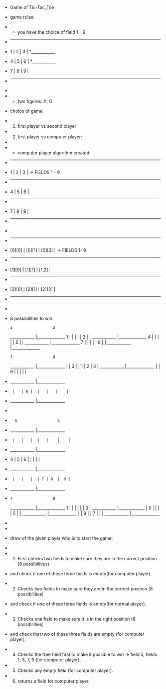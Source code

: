  * Game of Tic-Tac_Toe
 * game rules:
 * - you have the choice of field 1 - 9
 * ___________
 * 1 | 2 | 3 |
 *____________
 * 4 | 5 | 6 |
 *____________
 * 7 | 8 | 9 |
 * ___________
 *
 * - two figures: X, O
 * choice of game:
 * 1. first player vs second player
 * 2. first player vs computer player:
 *
 * - computer player algorithm created:
 * ____________
 *  1 | 2 | 3 |   -> FIELDS 1 - 9
 * ____________
 *  4 | 5 | 6 |
 * ____________
 *  7 | 8 | 9 |
 * ____________
 *
 * ___________________________
 *  [0][0] | [0][1] | [0][2] |   -> FIELDS 1- 9
 * ___________________________
 *  [1][0] | [1][1] | [1,2]  |
 * ___________________________
 *  [2][0] | [2][1] | [2][2] |
 * ___________________________
 *
 *  8 possibilities to win:
 
        1                  2
    ____________  |______________
     1 |   |   |  |   | 2  |    |
    ____________  |______________
     4 |   |   |  |   | 5  |    |
    ____________  |______________
     7 |   |   |  |   | 8  |    |
    ____________  |______________
  
        3                  4
     ____________  |______________
        |   | 3 |  | 1 | 2 |  3 |
     ____________  |______________
        |   | 6 |  |   |   |    |
 *   ____________  |______________
 *      |   | 9 |  |   |   |    |
 *   ____________  |______________
 *
 *       5                  6
 *   ____________  |______________
 *      |   |   |  |   |    |    |
 *   ____________  |______________
 *    4 | 5 | 6 |  |   |    |    |
 *   ____________  |______________
 *      |   |   |  | 7 | 8  |  9 |
 *   ____________  |______________
 *
       7                  8
   ____________  |______________
    1 |   |   |  |   |    |  3 |
   ____________  |_____________
  | 5 |   |  |   | 5  |    |
   ____________  |______________
      |   | 9 |  | 7 |    |    |
   ____________  |______________  
 *
 *
 *   draw of the given player who is to start the game:
 *
 *   1. First checks two fields to make sure they are in the correct position (8 possibilities)
 *   and check if one of these three fields is empty(for computer player).
 *   2. Checks two fields to make sure they are in the correct position (8 possibilities)
 *   and check if one of these three fields is empty(for normal player).
 *   3. Checks one field to make sure it is in the right position (8 possibilities)
 *   and check that two of these three fields are empty (for computer player);
 *   4. Checks the free field first to make it possible to win -> field 5, fields 1, 3, 7, 9 (for computer player).
 *   5. Checks any empty field (for computer player).
 *   6. returns a field for computer player.
